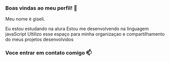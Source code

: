  ###  Boas vindas ao meu perfil! 💙

 Meu nome è giseli.

 Eu estou estudando na alura
 Estou me desenvolvendo na linguagem javaScript
 Ultilizo esse espaço para minha organizaçao e compartilhamento do meus projetos desenvolvidos 

 ### Voce entrar em contato comigo 📫
